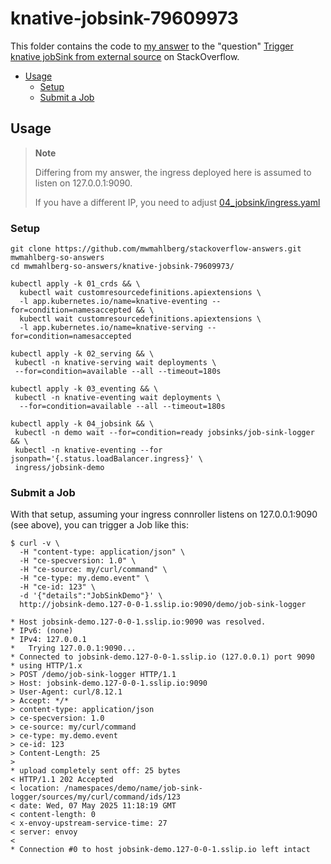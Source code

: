 knative-jobsink-79609973
========================

This folder contains the code to [my answer][myanswer] to the "question"
[Trigger knative jobSink from external source][question] on StackOverflow.

- [Usage](#usage)
  - [Setup](#setup)
  - [Submit a Job](#submit-a-job)


Usage
-----

> **Note**
>
> Differing from my answer, the ingress deployed here
> is assumed to listen on 127.0.0.1:9090.
>
> If you have a different IP, you need to adjust [04_jobsink/ingress.yaml](./04_jobsink/ingress.yaml?plain=1#L8)

### Setup

```plaintext
git clone https://github.com/mwmahlberg/stackoverflow-answers.git mwmahlberg-so-answers
cd mwmahlberg-so-answers/knative-jobsink-79609973/

kubectl apply -k 01_crds && \
  kubectl wait customresourcedefinitions.apiextensions \
  -l app.kubernetes.io/name=knative-eventing --for=condition=namesaccepted && \
  kubectl wait customresourcedefinitions.apiextensions \
  -l app.kubernetes.io/name=knative-serving --for=condition=namesaccepted

kubectl apply -k 02_serving && \
 kubectl -n knative-serving wait deployments \
 --for=condition=available --all --timeout=180s

kubectl apply -k 03_eventing && \
 kubectl -n knative-eventing wait deployments \
  --for=condition=available --all --timeout=180s

kubectl apply -k 04_jobsink && \
 kubectl -n demo wait --for=condition=ready jobsinks/job-sink-logger && \
 kubectl -n knative-eventing --for jsonpath='{.status.loadBalancer.ingress}' \
 ingress/jobsink-demo
```

### Submit a Job

With that setup, assuming your ingress connroller listens on 127.0.0.1:9090
(see above), you can trigger a Job like this:

```plaintext
$ curl -v \
  -H "content-type: application/json" \
  -H "ce-specversion: 1.0" \
  -H "ce-source: my/curl/command" \
  -H "ce-type: my.demo.event" \
  -H "ce-id: 123" \
  -d '{"details":"JobSinkDemo"}' \ 
  http://jobsink-demo.127-0-0-1.sslip.io:9090/demo/job-sink-logger

* Host jobsink-demo.127-0-0-1.sslip.io:9090 was resolved.
* IPv6: (none)
* IPv4: 127.0.0.1
*   Trying 127.0.0.1:9090...
* Connected to jobsink-demo.127-0-0-1.sslip.io (127.0.0.1) port 9090
* using HTTP/1.x
> POST /demo/job-sink-logger HTTP/1.1
> Host: jobsink-demo.127-0-0-1.sslip.io:9090
> User-Agent: curl/8.12.1
> Accept: */*
> content-type: application/json
> ce-specversion: 1.0
> ce-source: my/curl/command
> ce-type: my.demo.event
> ce-id: 123
> Content-Length: 25
> 
* upload completely sent off: 25 bytes
< HTTP/1.1 202 Accepted
< location: /namespaces/demo/name/job-sink-logger/sources/my/curl/command/ids/123
< date: Wed, 07 May 2025 11:18:19 GMT
< content-length: 0
< x-envoy-upstream-service-time: 27
< server: envoy
< 
* Connection #0 to host jobsink-demo.127-0-0-1.sslip.io left intact
```  

[myanswer]: https://stackoverflow.com/a/79610285/1296707
[question]: https://stackoverflow.com/questions/79609973/trigger-knative-jobsink-from-external-source/79610285#79610285
